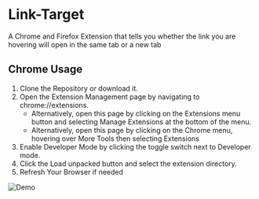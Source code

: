 # Link-Target
A Chrome and Firefox Extension that tells you whether the link you are hovering will open in the same tab or a new tab

## Chrome Usage
1. Clone the Repository or download it.
1. Open the Extension Management page by navigating to chrome://extensions.
    * Alternatively, open this page by clicking on the Extensions menu button and selecting Manage Extensions at the bottom of the menu.
    * Alternatively, open this page by clicking on the Chrome menu, hovering over More Tools then selecting Extensions
1. Enable Developer Mode by clicking the toggle switch next to Developer mode.
1. Click the Load unpacked button and select the extension directory.
1. Refresh Your Browser if needed

![Demo](https://developer-chrome-com.imgix.net/image/BrQidfK9jaQyIHwdw91aVpkPiib2/iYdLKFsJ1KSVGLhbLRvS.png?auto=format&w=650)
